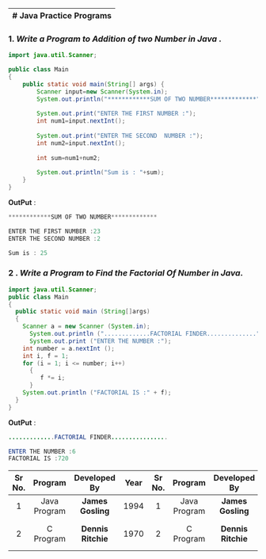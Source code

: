  
|# Java Practice Programs |
|:-----:


### 1. *Write a Program to Addition of two Number in Java* .

```java
import java.util.Scanner;

public class Main
{
	public static void main(String[] args) {
	    Scanner input=new Scanner(System.in);
	    System.out.println("************SUM OF TWO NUMBER*************");
	
		System.out.print("ENTER THE FIRST NUMBER :");
		int num1=input.nextInt();
		
		System.out.print("ENTER THE SECOND  NUMBER :");
		int num2=input.nextInt();
		
		int sum=num1+num2;
		
		System.out.println("Sum is : "+sum);
	}
}
```
**OutPut**  : 

```java 
************SUM OF TWO NUMBER*************

ENTER THE FIRST NUMBER :23
ENTER THE SECOND NUMBER :2

Sum is : 25
```
### 2 . *Write a Program to Find the Factorial Of Number in Java*.
```java
import java.util.Scanner;
public class Main
{
  public static void main (String[]args)
  {
    Scanner a = new Scanner (System.in);
      System.out.println (".............FACTORIAL FINDER..............");
      System.out.print ("ENTER THE NUMBER :");
    int number = a.nextInt ();
    int i, f = 1;
    for (i = 1; i <= number; i++)
      {
	     f *= i;
      }
    System.out.println ("FACTORIAL IS :" + f);
  }
}
```
**OutPut** :
```java
.............FACTORIAL FINDER................

ENTER THE NUMBER :6
FACTORIAL IS :720
```

| Sr No.       | Program  | Developed By   |Year|Sr No.       | Program  | Developed By   |Year| Uses For |
| :-:| :------: | :------------: |:--:| :-:| :------: | :------------: |:--:|:-:|
| 1 | Java Program|  **James Gosling** |1994|1 | Java Program|  **James Gosling** |1994| Android app |
| 2         | C Program    |  **Dennis Ritchie** |1970|2         | C Program    |  **Dennis Ritchie** |1970| Compilers and Assemblers|
 


